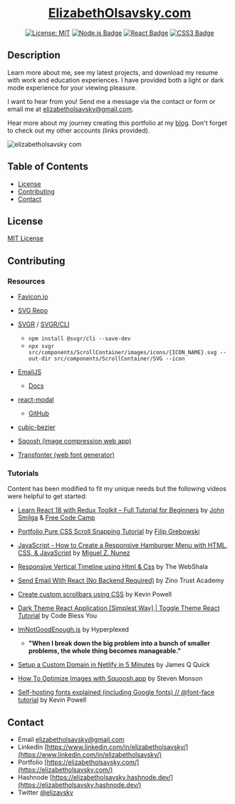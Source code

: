 <div align="center">
  
  # [ElizabethOlsavsky.com](https://elizabetholsavsky.com/)
    
  <a href="">[![License: MIT](https://img.shields.io/badge/License-MIT-yellow.svg)](https://opensource.org/licenses/MIT)</a>
  <a href="">[![Node.js Badge](https://img.shields.io/badge/Node.js-393?logo=nodedotjs&logoColor=fff&style=flat)](https://nodejs.org/en)</a>
  <a href=""> [![React Badge](https://img.shields.io/badge/React-61DAFB?logo=react&logoColor=000&style=flat)](https://react.dev/)</a>
  <a href=""> ![CSS3 Badge](https://img.shields.io/badge/CSS3-1572B6?logo=css3&logoColor=fff&style=flat)</a>
  
</div>

## Description

Learn more about me, see my latest projects, and download my resume with work and education experiences. I have provided both a light or dark mode experience for your viewing pleasure.  

I want to hear from you! Send me a message via the contact or form or email me at elizabetholsavsky@gmail.com. 

Hear more about my journey creating this portfolio at my [blog](https://elizabetholsavsky.hashnode.dev/hello-world). Don't forget to check out my other accounts (links provided). 

![elizabetholsavsky com](https://github.com/elizabetholsavsky/portfolio/assets/116515976/3795d8a7-9680-4b1a-a150-24df32630091)

## Table of Contents

* [License](#license)
* [Contributing](#contributing)
* [Contact](#contact)

## License

[MIT License](https://opensource.org/licenses/MIT)


## Contributing

  ### Resources
  
  * [Favicon.io](https://favicon.io/favicon-generator/)

  * [SVG Repo](https://www.svgrepo.com/)

  * [SVGR](https://react-svgr.com/) / [SVGR/CLI](https://www.npmjs.com/package/@svgr/cli)
     * `npm install @svgr/cli --save-dev`
     * `npx svgr src/components/ScrollContainer/images/icons/{ICON_NAME}.svg --out-dir src/components/ScrollContainer/SVG --icon`

  * [EmailJS](https://www.emailjs.com/)
     * [Docs](https://www.emailjs.com/docs/examples/reactjs/)
   
  * [react-modal](https://www.npmjs.com/package/react-modal)
     * [GitHub](https://github.com/reactjs/react-modal)

  * [cubic-bezier](https://cubic-bezier.com/#.17,.67,.83,.67)
    
  * [Sqoosh (image compression web app)](https://squoosh.app/)
    
  * [Transfonter (web font generator)](https://transfonter.org/)

  ### Tutorials

  Content has been modified to fit my unique needs but the following videos were helpful to get started:

  * [Learn React 18 with Redux Toolkit – Full Tutorial for Beginners](https://www.youtube.com/watch?v=2-crBg6wpp0&t=1) by [John Smilga](https://github.com/john-smilga) & [Free Code Camp](https://github.com/freeCodeCamp)

  * [Portfolio Pure CSS Scroll Snapping Tutorial](https://www.youtube.com/watch?v=pNPkVQD7vlM&t=1s) by [Filip Grebowski](https://github.com/FilipGrebowski)

  * [JavaScript - How to Create a Responsive Hamburger Menu with HTML, CSS, & JavaScript](https://www.youtube.com/watch?v=flItyHiDm7E) by [Miguel Z. Nunez](https://github.com/miguelznunez)

  * [Responsive Vertical Timeline using Html & Css](https://www.youtube.com/watch?v=L9W33EuGjoY&t=19s) by The WebShala

  * [Send Email With React (No Backend Required)](https://www.youtube.com/watch?v=I4DKr1JLC50&list=PLIrAIaNuo8lXzzsrlwwc3iLtqIXGH-CdU&index=18) by Zino Trust Academy

  * [Create custom scrollbars using CSS](https://www.youtube.com/watch?v=lvKK2fs6h4I&list=PLIrAIaNuo8lXzzsrlwwc3iLtqIXGH-CdU&index=4&t=488s) by Kevin Powell

  * [Dark Theme React Application [Simplest Way] | Toggle Theme React Tutorial](https://www.youtube.com/watch?v=Uz35Qiia84g&t=162s) by Code Bless You

  * [ImNotGoodEnough.js](https://www.youtube.com/watch?v=6TYkDy54q4E&list=PLIrAIaNuo8lXzzsrlwwc3iLtqIXGH-CdU&index=1) by Hyperplexed
    * **"When I break down the big problem into a bunch of smaller problems, the whole thing becomes manageable."**

  * [Setup a Custom Domain in Netlify in 5 Minutes](https://www.youtube.com/watch?v=bY7Tkh9Vz8I) by James Q Quick

  * [How To Optimize Images with Squoosh.app](https://www.youtube.com/watch?v=0XHQ4Z57BXI) by Steven Monson
  
  * [Self-hosting fonts explained (including Google fonts) // @font-face tutorial](https://www.youtube.com/watch?v=zK-yy6C2Nck&list=PLIrAIaNuo8lXKDFZS2AgqrO8Wk8jw5x9i&index=2) by Kevin Powell 

## Contact
* Email elizabetholsavsky@gmail.com
* LinkedIn [https://www.linkedin.com/in/elizabetholsavsky/](https://www.linkedin.com/in/elizabetholsavsky/)
* Portfolio [https://elizabetholsavsky.com/](https://elizabetholsavsky.com/)
* Hashnode [https://elizabetholsavsky.hashnode.dev/](https://elizabetholsavsky.hashnode.dev/)
* Twitter [@elizavsky](https://twitter.com/home)

